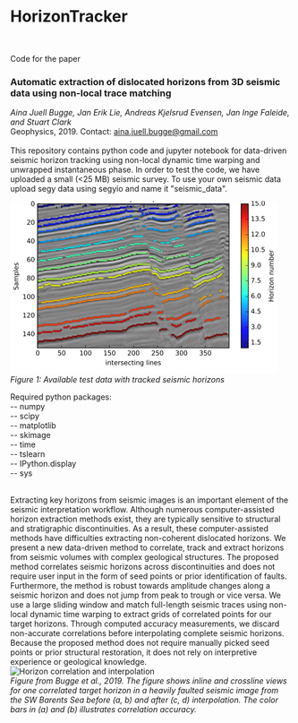 # HorizonTracker<br/>
<br/>

Code for the paper<br/>

### Automatic extraction of dislocated horizons from 3D seismic data using non-local trace matching <br/>
*Aina Juell Bugge, Jan Erik Lie, Andreas Kjelsrud Evensen, Jan Inge Faleide, and Stuart Clark*<br/>
Geophysics, 2019. Contact: aina.juell.bugge@gmail.com<br/>
<br/>
This repository contains python code and jupyter notebook for data-driven seismic horizon tracking using non-local dynamic time warping and unwrapped instantaneous phase. In order to test the code, we have uploaded a small (<25 MB) seismic survey. To use your own seismic data upload segy data using segyio and name it "seismic_data".<br/>


![Tutorial results](Tutorial_results.png)<br/> *Figure 1: Available test data with tracked seismic horizons*

Required python packages: <br/>
-- numpy<br/>
-- scipy<br/>
-- matplotlib<br/>
-- skimage<br/>
-- time<br/>
-- tslearn<br/>
-- IPython.display<br/>
-- sys<br/>
<br/>

Extracting key horizons from seismic images is an important element of the seismic interpretation workflow. Although numerous computer-assisted horizon extraction methods exist, they are typically sensitive to structural and stratigraphic discontinuities. As a result, these computer-assisted methods have difficulties extracting non-coherent dislocated horizons. We present a new data-driven method to correlate, track and extract horizons from seismic volumes with complex geological structures. The proposed method correlates seismic horizons across discontinuities and does not require user input in the form of seed points or prior identification of faults. Furthermore, the method is robust towards amplitude changes along a seismic horizon and does not jump from peak to trough or vice versa. We use a large sliding window and match full-length seismic traces using non-local dynamic time warping to extract grids of correlated points for our target horizons. Through computed accuracy measurements, we discard non-accurate correlations before interpolating complete seismic horizons. Because the proposed method does not require manually picked seed points or prior structural restoration, it does not rely on interpretive experience or geological knowledge. <br/>
![Horizon correlation and interpolation](Figure11.png)<br/>
*Figure from Bugge et al., 2019. The figure shows inline and crossline views for one correlated target horizon in a heavily faulted seismic image from the SW Barents Sea before (a, b) and after (c, d) interpolation. The color bars in (a) and (b) illustrates correlation accuracy.*
